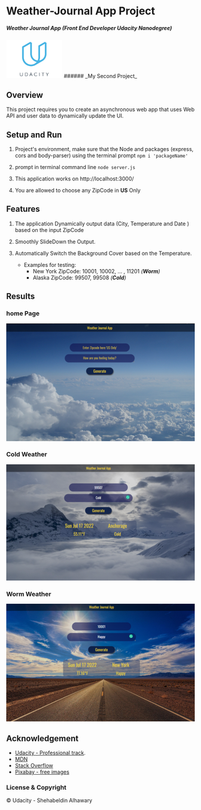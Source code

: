# Weather-Journal App Project

##### Weather Journal App (Front End Developer Udacity Nanodegree)

<img src="media/udacity-review-logo-big.o.png" width= 150px>
###### _My Second Project_

## Overview

This project requires you to create an asynchronous web app that uses Web API and user data to dynamically update the UI.

## Setup and Run

1. Project's environment, make sure that the Node and packages (express, cors and body-parser) using the terminal prompt `npm i 'packageName'`

2. prompt in terminal command line `node server.js`
3. This application works on http://localhost:3000/
4. You are allowed to choose any ZipCode in **US** Only

## Features

1.  The application Dynamically output data (City, Temperature and Date ) based on the input ZipCode

2.  Smoothly SlideDown the Output.

3.  Automatically Switch the Background Cover based on the Temperature.
    - Examples for testing:
      - New York ZipCode: 10001, 10002, ... , 11201 _(**Worm**)_
      - Alaska ZipCode: 99507, 99508 _(**Cold**)_

## Results

### home Page

<img src="./media/home.png">

### Cold Weather

<img src="./media/cold.png">

### Worm Weather

<img src="./media/hot.png">

## Acknowledgement

- [Udacity - Professional track](https://www.udacity.com "Udacity").
- [MDN](https://developer.mozilla.org/en-US/ "Mozilla Developer Network")
- [Stack Overflow](https://stackoverflow.com/ "Stack Overflow")
- [Pixabay - free images](https://pixabay.com/)

### License & Copyright

© Udacity - Shehabeldin Alhawary
